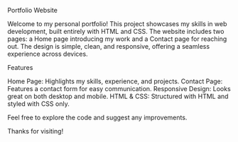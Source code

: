 Portfolio Website


Welcome to my personal portfolio! This project showcases my skills in web development, built entirely with HTML and CSS. The website includes two pages: a Home page introducing my work and a Contact page for reaching out. The design is simple, clean, and responsive, offering a seamless experience across devices.

Features

Home Page: Highlights my skills, experience, and projects.
Contact Page: Features a contact form for easy communication.
Responsive Design: Looks great on both desktop and mobile.
HTML & CSS: Structured with HTML and styled with CSS only.



Feel free to explore the code and suggest any improvements. 

Thanks for visiting!
